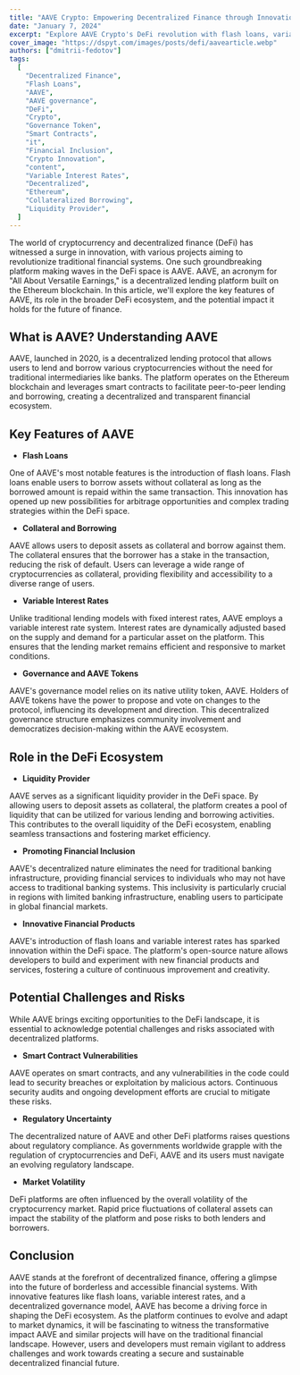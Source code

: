 ```yaml
---
title: "AAVE Crypto: Empowering Decentralized Finance through Innovation"
date: "January 7, 2024"
excerpt: "Explore AAVE Crypto's DeFi revolution with flash loans, variable rates, and decentralized governance. Experience financial inclusivity and innovation."
cover_image: "https://dspyt.com/images/posts/defi/aavearticle.webp"
authors: ["dmitrii-fedotov"]
tags:
  [
    "Decentralized Finance",
    "Flash Loans",
    "AAVE",
    "AAVE governance",
    "DeFi",
    "Crypto",
    "Governance Token",
    "Smart Contracts",
    "it",
    "Financial Inclusion",
    "Crypto Innovation",
    "content",
    "Variable Interest Rates",
    "Decentralized",
    "Ethereum",
    "Collateralized Borrowing",
    "Liquidity Provider",
  ]
---
```


The world of cryptocurrency and decentralized finance (DeFi) has witnessed a surge in innovation, with various projects aiming to revolutionize traditional financial systems. One such groundbreaking platform making waves in the DeFi space is AAVE. AAVE, an acronym for "All About Versatile Earnings," is a decentralized lending platform built on the Ethereum blockchain. In this article, we'll explore the key features of AAVE, its role in the broader DeFi ecosystem, and the potential impact it holds for the future of finance.

## What is AAVE? Understanding AAVE

AAVE, launched in 2020, is a decentralized lending protocol that allows users to lend and borrow various cryptocurrencies without the need for traditional intermediaries like banks. The platform operates on the Ethereum blockchain and leverages smart contracts to facilitate peer-to-peer lending and borrowing, creating a decentralized and transparent financial ecosystem.

## Key Features of AAVE

- **Flash Loans**

One of AAVE's most notable features is the introduction of flash loans. Flash loans enable users to borrow assets without collateral as long as the borrowed amount is repaid within the same transaction. This innovation has opened up new possibilities for arbitrage opportunities and complex trading strategies within the DeFi space.

- **Collateral and Borrowing**

AAVE allows users to deposit assets as collateral and borrow against them. The collateral ensures that the borrower has a stake in the transaction, reducing the risk of default. Users can leverage a wide range of cryptocurrencies as collateral, providing flexibility and accessibility to a diverse range of users.

- **Variable Interest Rates**

Unlike traditional lending models with fixed interest rates, AAVE employs a variable interest rate system. Interest rates are dynamically adjusted based on the supply and demand for a particular asset on the platform. This ensures that the lending market remains efficient and responsive to market conditions.

- **Governance and AAVE Tokens**

AAVE's governance model relies on its native utility token, AAVE. Holders of AAVE tokens have the power to propose and vote on changes to the protocol, influencing its development and direction. This decentralized governance structure emphasizes community involvement and democratizes decision-making within the AAVE ecosystem.

## Role in the DeFi Ecosystem

- **Liquidity Provider**

AAVE serves as a significant liquidity provider in the DeFi space. By allowing users to deposit assets as collateral, the platform creates a pool of liquidity that can be utilized for various lending and borrowing activities. This contributes to the overall liquidity of the DeFi ecosystem, enabling seamless transactions and fostering market efficiency.

- **Promoting Financial Inclusion**

AAVE's decentralized nature eliminates the need for traditional banking infrastructure, providing financial services to individuals who may not have access to traditional banking systems. This inclusivity is particularly crucial in regions with limited banking infrastructure, enabling users to participate in global financial markets.

- **Innovative Financial Products**

AAVE's introduction of flash loans and variable interest rates has sparked innovation within the DeFi space. The platform's open-source nature allows developers to build and experiment with new financial products and services, fostering a culture of continuous improvement and creativity.

## Potential Challenges and Risks

While AAVE brings exciting opportunities to the DeFi landscape, it is essential to acknowledge potential challenges and risks associated with decentralized platforms.

- **Smart Contract Vulnerabilities**

AAVE operates on smart contracts, and any vulnerabilities in the code could lead to security breaches or exploitation by malicious actors. Continuous security audits and ongoing development efforts are crucial to mitigate these risks.

- **Regulatory Uncertainty**

The decentralized nature of AAVE and other DeFi platforms raises questions about regulatory compliance. As governments worldwide grapple with the regulation of cryptocurrencies and DeFi, AAVE and its users must navigate an evolving regulatory landscape.

- **Market Volatility**

DeFi platforms are often influenced by the overall volatility of the cryptocurrency market. Rapid price fluctuations of collateral assets can impact the stability of the platform and pose risks to both lenders and borrowers.

## Conclusion

AAVE stands at the forefront of decentralized finance, offering a glimpse into the future of borderless and accessible financial systems. With innovative features like flash loans, variable interest rates, and a decentralized governance model, AAVE has become a driving force in shaping the DeFi ecosystem. As the platform continues to evolve and adapt to market dynamics, it will be fascinating to witness the transformative impact AAVE and similar projects will have on the traditional financial landscape. However, users and developers must remain vigilant to address challenges and work towards creating a secure and sustainable decentralized financial future.
